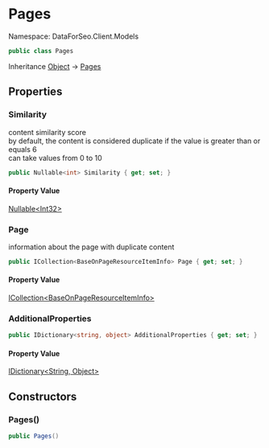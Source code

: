 # Pages

Namespace: DataForSeo.Client.Models

```csharp
public class Pages
```

Inheritance [Object](https://docs.microsoft.com/en-us/dotnet/api/system.object) → [Pages](./dataforseo.client.models.pages.md)

## Properties

### **Similarity**

content similarity score
 <br>by default, the content is considered duplicate if the value is greater than or equals 6
 <br>can take values from 0 to 10

```csharp
public Nullable<int> Similarity { get; set; }
```

#### Property Value

[Nullable&lt;Int32&gt;](https://docs.microsoft.com/en-us/dotnet/api/system.nullable-1)<br>

### **Page**

information about the page with duplicate content

```csharp
public ICollection<BaseOnPageResourceItemInfo> Page { get; set; }
```

#### Property Value

[ICollection&lt;BaseOnPageResourceItemInfo&gt;](./dataforseo.client.models.baseonpageresourceiteminfo.md)<br>

### **AdditionalProperties**

```csharp
public IDictionary<string, object> AdditionalProperties { get; set; }
```

#### Property Value

[IDictionary&lt;String, Object&gt;](https://docs.microsoft.com/en-us/dotnet/api/system.collections.generic.idictionary-2)<br>

## Constructors

### **Pages()**

```csharp
public Pages()
```
